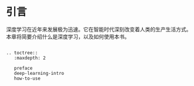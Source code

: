 # 引言

深度学习在近年来发展极为迅速。它在智能时代深刻改变着人类的生产生活方式。本章将简要介绍什么是深度学习，以及如何使用本书。

```eval_rst

.. toctree::
   :maxdepth: 2

   preface
   deep-learning-intro
   how-to-use

```
